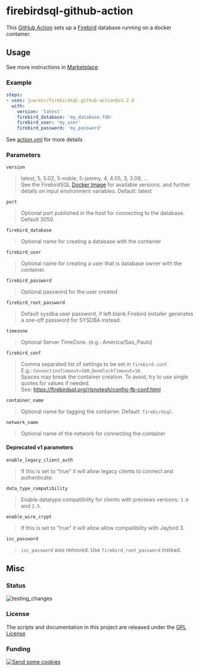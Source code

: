 # firebirdsql-github-action

This [GitHub Action](https://github.com/features/actions) sets up a [Firebird](https://www.firebirdsql.org) database running on a docker container.

## Usage

See more instructions in [Marketplace](https://github.com/marketplace/actions/setup-firebirdsql).

### Example

```yaml
steps:
- uses: juarezr/firebirdsql-github-action@v1.2.0
  with:
    version: 'latest'
    firebird_database: 'my_database.fdb'
    firebird_user: 'my_user'
    firebird_password: 'my_password'
```

See [action.yml](action.yml) for more details

### Parameters

`version`
> latest, 5, 5.02, 5-noble, 5-jammy, 4, 4.05, 3, 3.09, ...<br/>
> See the FirebirdSQL [Docker Image](https://hub.docker.com/r/firebirdsql/firebird) for available versions.
  and further details on input environment variables. Default: latest

`port`
> Optional port published in the host for connecting to the database. Default 3050.

`firebird_database`
> Optional name for creating a database with the container

`firebird_user`
> Optional name for creating a user that is database owner with the container.

`firebird_password`
> Optional password for the user created

`firebird_root_password`
> Default sysdba user password, if left blank Firebird installer generates a one-off password for SYSDBA instead.

`timezone`
> Optional Server TimeZone. (e.g.: America/Sao_Paulo)

`firebird_conf`
> Comma separated list of settings to be set in `firebird.conf`.<br/>
> E.g.: `ConnectionTimeout=180,DeadlockTimeout=10`.<br/>
> Spaces may break the container creation. To avoid, try to use single quotes for values if needed.<br/>
> See: <https://firebirdsql.org/rlsnotesh/config-fb-conf.html>

`container_name`
> Optional name for tagging the container. Default: `firebirdsql`.

`network_name`
> Optional name of the network for connecting the container

#### Deprecated v1 parameters

`enable_legacy_client_auth`
> If this is set to "true" it will allow legacy clients to connect and authenticate.

`data_type_compatibility`
> Enable datatype compatibility for clients with previews versions: `3.0` and `2.5`.

`enable_wire_crypt`
> If this is set to "true" it will allow allow compatibility with Jaybird 3.

`isc_password`
> `isc_password` was removed. Use `firebird_root_password` instead.

## Misc

### Status

![testing_changes](https://github.com/juarezr/firebirdsql-github-action/workflows/testing_changes/badge.svg)

### License

The scripts and documentation in this project are released under the [GPL License](LICENSE)

### Funding

[<img alt="Send some cookies" src="http://img.shields.io/liberapay/receives/juarezr.svg?label=Send%20some%20cookies&logo=liberapay">](https://liberapay.com/juarezr/donate)
